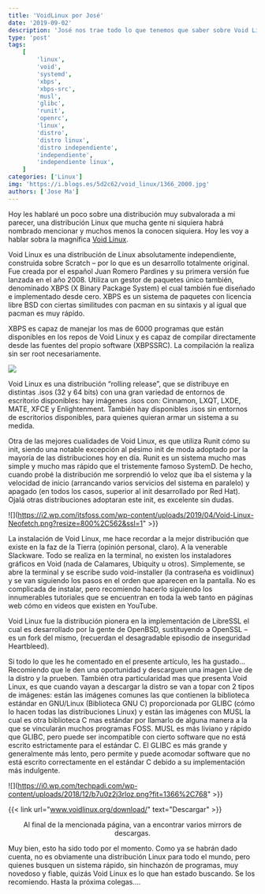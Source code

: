 ```yaml
---
title: 'VoidLinux por José'
date: '2019-09-02'
description: 'José nos trae todo lo que tenemos que saber sobre Void Linux'
type: 'post'
tags:
    [
        'linux',
        'void',
        'systemd',
        'xbps',
        'xbps-src',
        'musl',
        'glibc',
        'runit',
        'openrc',
        'linux',
        'distro',
        'distro linux',
        'distro independiente',
        'independiente',
        'independiente linux',
    ]
categories: ['Linux']
img: 'https://i.blogs.es/5d2c62/void_linux/1366_2000.jpg'
authors: ['Jose Ma']
---
```


Hoy les hablaré un poco sobre una distribución muy subvalorada a mi parecer, una distribución Linux que mucha gente ni siquiera habrá nombrado mencionar y muchos menos la conocen siquiera. Hoy les voy a hablar sobra la magnífica [Void Linux](https://www.voidlinux.org).

Void Linux es una distribución de Linux absolutamente independiente, construida sobre Scratch – por lo que es un desarrollo totalmente original. Fue creada por el español Juan Romero Pardines y su primera versión fue lanzada en el año 2008. Utiliza un gestor de paquetes único también, denominado XBPS (X Binary Package System) el cual también fue diseñado e implementado desde cero. XBPS es un sistema de paquetes con licencia libre BSD con ciertas similitudes con pacman en su sintaxis y al igual que pacman es muy rápido.

XBPS es capaz de manejar los mas de 6000 programas que están disponibles en los repos de Void Linux y es capaz de compilar directamente desde las fuentes del propio software (XBPSSRC). La compilación la realiza sin ser root necesariamente.

![](https://i.ytimg.com/vi/hCgOsJ2cRTs/maxresdefault.jpg)

Void Linux es una distribución “rolling release”, que se distribuye en distintas .isos (32 y 64 bits) con una gran variedad de entornos de escritorio disponibles: hay imágenes .isos con: Cinnamon, LXQT, LXDE, MATE, XFCE y Enlightenment. También hay disponibles .isos sin entornos de escritorios disponibles, para quienes quieran armar un sistema a su medida.

Otra de las mejores cualidades de Void Linux, es que utiliza Runit cómo su init, siendo una notable excepción al pésimo init de moda adoptado por la mayoría de las distribuciones hoy en día. Runit es un sistema mucho mas simple y mucho mas rápido que el tristemente famoso SystemD. De hecho, cuando probé la distribución me sorprendió lo veloz que iba el sistema y la velocidad de inicio (arrancando varios servicios del sistema en paralelo) y apagado (en todos los casos, superior al init desarrollado por Red Hat). Ojalá otras distribuciones adoptaran este init, es excelente sin dudas.

![](https://i2.wp.com/itsfoss.com/wp-content/uploads/2019/04/Void-Linux-Neofetch.png?resize=800%2C562&ssl=1" >}}

La instalación de Void Linux, me hace recordar a la mejor distribución que existe en la faz de la Tierra (opinión personal, claro). A la venerable Slackware. Todo se realiza en la terminal, no existen los instaladores gráficos en Void (nada de Calamares, Ubiquity u otros). Simplemente, se abre la terminal y se escribe sudo void-installer (la contraseña es voidlinux) y se van siguiendo los pasos en el orden que aparecen en la pantalla. No es complicada de instalar, pero recomiendo hacerlo siguiendo los innumerables tutoriales que se encuentran en toda la web tanto en páginas web cómo en videos que existen en YouTube.

Void Linux fue la distribución pionera en la implementación de LibreSSL el cual es desarrollado por la gente de OpenBSD, sustituyendo a OpenSSL – es un fork del mismo, (recuerdan el desagradable episodio de inseguridad Heartbleed).

Si todo lo que les he comentado en el presente artículo, les ha gustado… Recomiendo que le den una oportunidad y descarguen una imagen Live de la distro y la prueben. También otra particularidad mas que presenta Void Linux, es que cuando vayan a descargar la distro se van a topar con 2 tipos de imágenes: están las imágenes comunes las que contienen la biblioteca estándar en GNU/Linux (Biblioteca GNU C) proporcionada por GLIBC (cómo lo hacen todas las distribuciones Linux) y están las imágenes con MUSL la cual es otra biblioteca C mas estándar por llamarlo de alguna manera a la que se vincularán muchos programas FOSS. MUSL es más liviano y rápido que GLIBC, pero puede ser incompatible con cierto software que no está escrito estrictamente para el estándar C. El GLIBC es más grande y generalmente más lento, pero permite y puede acomodar software que no está escrito correctamente en el estándar C debido a su implementación más indulgente.

![](https://i0.wp.com/techpadi.com/wp-content/uploads/2018/12/b7u0z2j3rloz.png?fit=1366%2C768" >}}

{{< link url="www.voidlinux.org/download/" text="Descargar" >}}

<center class="text-white"> Al final de la mencionada página, van a encontrar varios mirrors de descargas.</center>

Muy bien, esto ha sido todo por el momento. Como ya se habrán dado cuenta, no es obviamente una distribución Linux para todo el mundo, pero quienes busquen un sistema rápido, sin hinchazón de programas, muy novedoso y fiable, quizás Void Linux es lo que han estado buscando. Se los recomiendo. Hasta la próxima colegas….
